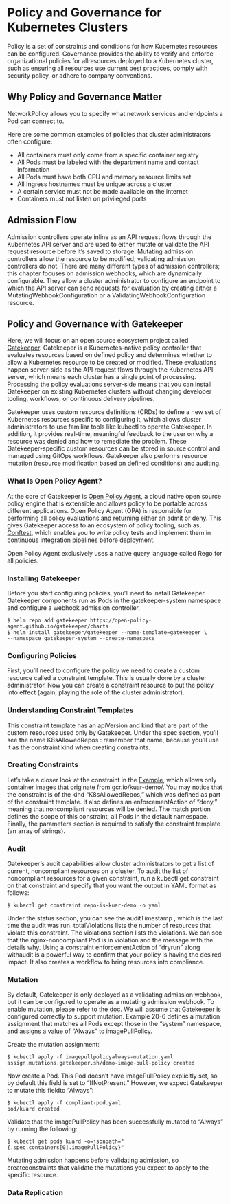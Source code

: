 # Policy and Governance for Kubernetes Clusters

Policy is a set of constraints and conditions for how Kubernetes resources can be configured. Governance provides the ability to verify and enforce organizational policies for allresources deployed to a Kubernetes cluster, such as ensuring all resources use current best practices, comply with security policy, or adhere to company conventions.

## Why Policy and Governance Matter

NetworkPolicy allows you to specify what network services and endpoints a Pod can connect to. 

Here are some common examples of policies that cluster administrators often
configure:
- All containers must only come from a specific container registry
- All Pods must be labeled with the department name and contact information
- All Pods must have both CPU and memory resource limits set
- All Ingress hostnames must be unique across a cluster
- A certain service must not be made available on the internet
- Containers must not listen on privileged ports

## Admission Flow

Admission controllers operate inline as an API request flows through the Kubernetes API server and are used to either mutate or validate the API request resource
before it’s saved to storage. Mutating admission controllers allow the resource to be modified; validating admission controllers do not. There are many different types of admission controllers; this chapter focuses on admission webhooks, which are dynamically configurable. They allow a cluster administrator to configure an endpoint to which the API server can send requests for evaluation by creating either a MutatingWebhookConfiguration or a ValidatingWebhookConfiguration resource.

## Policy and Governance with Gatekeeper

Here, we will focus on an open source ecosystem project called [Gatekeeper](https://open-policy-agent.github.io/gatekeeper/website/docs/). Gatekeeper is a Kubernetes-native policy controller that evaluates resources based on defined policy and determines whether to allow a Kubernetes resource to be created or modified. These evaluations happen server-side as the API request flows through the Kubernetes API server, which means each cluster has a single point of processing. Processing the policy evaluations server-side means that you can install Gatekeeper on existing Kubernetes clusters without changing developer tooling, workflows, or continuous delivery pipelines.

Gatekeeper uses custom resource definitions (CRDs) to define a new set of Kubernetes resources specific to configuring it, which allows cluster administrators to use familiar tools like kubectl to operate Gatekeeper. In addition, it provides real-time, meaningful feedback to the user on why a resource was denied and how to remediate the problem. These Gatekeeper-specific custom resources can be stored in source control and managed using GitOps workflows. Gatekeeper also performs resource mutation (resource modification based on defined conditions) and auditing.

### What Is Open Policy Agent?

At the core of Gatekeeper is [Open Policy Agent](https://www.openpolicyagent.org/), a cloud native open source policy engine that is extensible and allows policy to be portable across different applications. Open Policy Agent (OPA) is responsible for performing all policy evaluations and returning either an admit or deny. This gives Gatekeeper access to an ecosystem of policy tooling, such as, [Conftest](https://github.com/open-policy-agent/conftest), which enables you to write policy tests and implement them in continuous integration pipelines before deployment.

Open Policy Agent exclusively uses a native query language called Rego for all policies.

### Installing Gatekeeper

Before you start configuring policies, you’ll need to install Gatekeeper. Gatekeeper components run as Pods in the gatekeeper-system namespace and configure a
webhook admission controller.

```
$ helm repo add gatekeeper https://open-policy-agent.github.io/gatekeeper/charts
$ helm install gatekeeper/gatekeeper --name-template=gatekeeper \
--namespace gatekeeper-system --create-namespace
```

### Configuring Policies

First, you’ll need to configure the policy we need to create a custom resource called a constraint template. This is usually done by a cluster administrator. Now you can create a constraint resource to put the policy into effect (again, playing the role of the cluster administrator).

### Understanding Constraint Templates

This constraint template has an apiVersion and kind that are part of the custom resources used only by Gatekeeper. Under the spec section, you’ll see the name
K8sAllowedRepos : remember that name, because you’ll use it as the constraint kind when creating constraints.

### Creating Constraints

Let’s take a closer look at the constraint in the [Example](./allowedrepos-constraint.yaml), which allows only container images that originate from gcr.io/kuar-demo/. You may notice that the constraint is of the kind “K8sAllowedRepos,” which was defined as part of the constraint template. It also defines an enforcementAction of “deny,” meaning that noncompliant resources will be denied. The match portion defines the scope of this constraint, all Pods in the default namespace. Finally, the parameters section is required to satisfy the constraint template (an array of strings).

### Audit

Gatekeeper’s audit capabilities allow cluster administrators to get a list of current, noncompliant resources on a cluster. To audit the list of noncompliant resources for a given constraint, run a kubectl get constraint on that constraint and specify that you want the output in YAML format as follows:

```
$ kubectl get constraint repo-is-kuar-demo -o yaml
```

Under the status section, you can see the auditTimestamp , which is the last time the audit was run. totalViolations lists the number of resources that violate this constraint. The violations section lists the violations. We can see that the nginx-noncompliant Pod is in violation and the message with the details why. Using a constraint enforcementAction of “dryrun” along withaudit is a powerful way to confirm that your policy is having the
desired impact. It also creates a workflow to bring resources into compliance.

### Mutation

By default, Gatekeeper is only deployed as a validating admission webhook, but it can be configured to operate as a mutating admission webhook. To enable mutation, please refer to the [doc](https://open-policy-agent.github.io/gatekeeper/website/docs/mutation/). We will assume that
Gatekeeper is configured correctly to support mutation. Example 20-6 defines a mutation assignment that matches all Pods except those in the “system” namespace,
and assigns a value of “Always” to imagePullPolicy.

Create the mutation assignment:
```
$ kubectl apply -f imagepullpolicyalways-mutation.yaml
assign.mutations.gatekeeper.sh/demo-image-pull-policy created
```

Now create a Pod. This Pod doesn’t have imagePullPolicy explicitly set, so by default this field is set to “IfNotPresent.” However, we expect Gatekeeper to mutate this fieldto “Always”:

```
$ kubectl apply -f compliant-pod.yaml
pod/kuard created
```

Validate that the imagePullPolicy has been successfully mutated to “Always” by running the following:
```
$ kubectl get pods kuard -o=jsonpath="{.spec.containers[0].imagePullPolicy}"
```

Mutating admission happens before validating admission, so createconstraints that validate the mutations you expect to apply to the specific resource.

### Data Replication